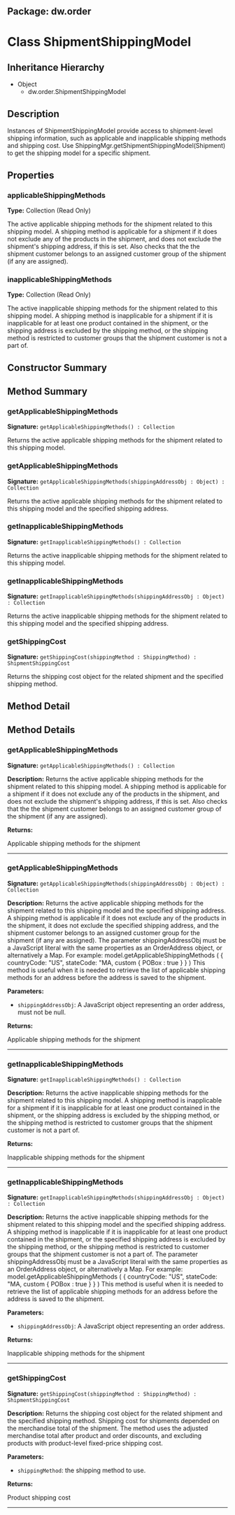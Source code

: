 ## Package: dw.order

# Class ShipmentShippingModel

## Inheritance Hierarchy

- Object
  - dw.order.ShipmentShippingModel

## Description

Instances of ShipmentShippingModel provide access to shipment-level shipping information, such as applicable and inapplicable shipping methods and shipping cost. Use ShippingMgr.getShipmentShippingModel(Shipment) to get the shipping model for a specific shipment.

## Properties

### applicableShippingMethods

**Type:** Collection (Read Only)

The active applicable shipping methods for the shipment related
 to this shipping model. A shipping method is applicable for a shipment
 if it does not exclude any of the products in the shipment, and does
 not exclude the shipment's shipping address, if this is set. Also checks
 that the the shipment customer belongs to an assigned customer group of the shipment
 (if any are assigned).

### inapplicableShippingMethods

**Type:** Collection (Read Only)

The active inapplicable shipping methods for the shipment related
 to this shipping model. A shipping method is inapplicable for a shipment
 if it is inapplicable for at least one product contained in the
 shipment, or the shipping address is excluded by the shipping method, or the
 shipping method is restricted to customer groups that the shipment customer
 is not a part of.

## Constructor Summary

## Method Summary

### getApplicableShippingMethods

**Signature:** `getApplicableShippingMethods() : Collection`

Returns the active applicable shipping methods for the shipment related to this shipping model.

### getApplicableShippingMethods

**Signature:** `getApplicableShippingMethods(shippingAddressObj : Object) : Collection`

Returns the active applicable shipping methods for the shipment related to this shipping model and the specified shipping address.

### getInapplicableShippingMethods

**Signature:** `getInapplicableShippingMethods() : Collection`

Returns the active inapplicable shipping methods for the shipment related to this shipping model.

### getInapplicableShippingMethods

**Signature:** `getInapplicableShippingMethods(shippingAddressObj : Object) : Collection`

Returns the active inapplicable shipping methods for the shipment related to this shipping model and the specified shipping address.

### getShippingCost

**Signature:** `getShippingCost(shippingMethod : ShippingMethod) : ShipmentShippingCost`

Returns the shipping cost object for the related shipment and the specified shipping method.

## Method Detail

## Method Details

### getApplicableShippingMethods

**Signature:** `getApplicableShippingMethods() : Collection`

**Description:** Returns the active applicable shipping methods for the shipment related to this shipping model. A shipping method is applicable for a shipment if it does not exclude any of the products in the shipment, and does not exclude the shipment's shipping address, if this is set. Also checks that the the shipment customer belongs to an assigned customer group of the shipment (if any are assigned).

**Returns:**

Applicable shipping methods for the shipment

---

### getApplicableShippingMethods

**Signature:** `getApplicableShippingMethods(shippingAddressObj : Object) : Collection`

**Description:** Returns the active applicable shipping methods for the shipment related to this shipping model and the specified shipping address. A shipping method is applicable if it does not exclude any of the products in the shipment, it does not exclude the specified shipping address, and the shipment customer belongs to an assigned customer group for the shipment (if any are assigned). The parameter shippingAddressObj must be a JavaScript literal with the same properties as an OrderAddress object, or alternatively a Map. For example: model.getApplicableShippingMethods ( { countryCode: "US", stateCode: "MA, custom { POBox : true } } ) This method is useful when it is needed to retrieve the list of applicable shipping methods for an address before the address is saved to the shipment.

**Parameters:**

- `shippingAddressObj`: A JavaScript object representing an order address, must not be null.

**Returns:**

Applicable shipping methods for the shipment

---

### getInapplicableShippingMethods

**Signature:** `getInapplicableShippingMethods() : Collection`

**Description:** Returns the active inapplicable shipping methods for the shipment related to this shipping model. A shipping method is inapplicable for a shipment if it is inapplicable for at least one product contained in the shipment, or the shipping address is excluded by the shipping method, or the shipping method is restricted to customer groups that the shipment customer is not a part of.

**Returns:**

Inapplicable shipping methods for the shipment

---

### getInapplicableShippingMethods

**Signature:** `getInapplicableShippingMethods(shippingAddressObj : Object) : Collection`

**Description:** Returns the active inapplicable shipping methods for the shipment related to this shipping model and the specified shipping address. A shipping method is inapplicable if it is inapplicable for at least one product contained in the shipment, or the specified shipping address is excluded by the shipping method, or the shipping method is restricted to customer groups that the shipment customer is not a part of. The parameter shippingAddressObj must be a JavaScript literal with the same properties as an OrderAddress object, or alternatively a Map. For example: model.getApplicableShippingMethods ( { countryCode: "US", stateCode: "MA, custom { POBox : true } } ) This method is useful when it is needed to retrieve the list of applicable shipping methods for an address before the address is saved to the shipment.

**Parameters:**

- `shippingAddressObj`: A JavaScript object representing an order address.

**Returns:**

Inapplicable shipping methods for the shipment

---

### getShippingCost

**Signature:** `getShippingCost(shippingMethod : ShippingMethod) : ShipmentShippingCost`

**Description:** Returns the shipping cost object for the related shipment and the specified shipping method. Shipping cost for shipments depended on the merchandise total of the shipment. The method uses the adjusted merchandise total after product and order discounts, and excluding products with product-level fixed-price shipping cost.

**Parameters:**

- `shippingMethod`: the shipping method to use.

**Returns:**

Product shipping cost

---